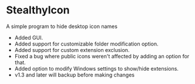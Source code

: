 # StealthyIcon
A simple program to hide desktop icon names

* Added GUI.
* Added support for customizable folder modification option.
* Added support for custom extension exclusion.
* Fixed a bug where public icons weren't affected by adding an option for that.
* Added option to modify Windows settings to show/hide extensions.
* v1.3 and later will backup before making changes
